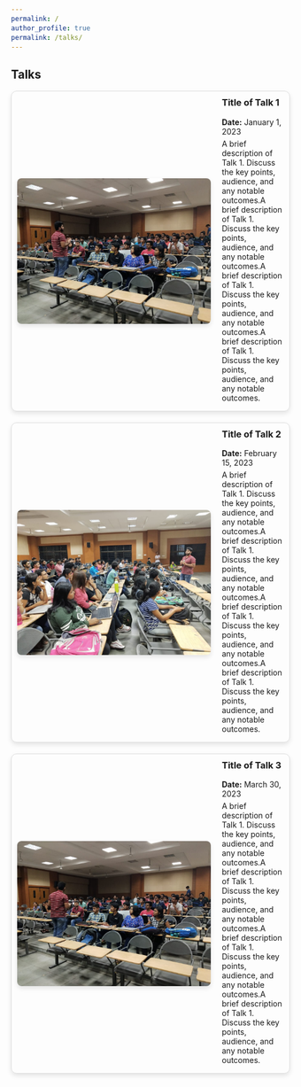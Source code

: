 ```yaml
---
permalink: /
author_profile: true
permalink: /talks/
---
```


## Talks

<div class="talk-container">
  <div class="talk-item">
    <img src="../images/005.jpeg" alt="Talk 1" class="talk-image">
    <div class="talk-details">
      <h3>Title of Talk 1</h3>
      <p><strong>Date:</strong> January 1, 2023</p>
      <p>A brief description of Talk 1. Discuss the key points, audience, and any notable outcomes.A brief description of Talk 1. Discuss the key points, audience, and any notable outcomes.A brief description of Talk 1. Discuss the key points, audience, and any notable outcomes.A brief description of Talk 1. Discuss the key points, audience, and any notable outcomes.</p>
    </div>
  </div>

  <div class="talk-item">
    <img src="../images/006.jpeg" alt="Talk 2" class="talk-image">
    <div class="talk-details">
      <h3>Title of Talk 2</h3>
      <p><strong>Date:</strong> February 15, 2023</p>
      <p>A brief description of Talk 1. Discuss the key points, audience, and any notable outcomes.A brief description of Talk 1. Discuss the key points, audience, and any notable outcomes.A brief description of Talk 1. Discuss the key points, audience, and any notable outcomes.A brief description of Talk 1. Discuss the key points, audience, and any notable outcomes.</p>
    </div>
  </div>

  <div class="talk-item">
    <img src="../images/007.jpeg" alt="Talk 3" class="talk-image">
    <div class="talk-details">
      <h3>Title of Talk 3</h3>
      <p><strong>Date:</strong> March 30, 2023</p>
      <p>A brief description of Talk 1. Discuss the key points, audience, and any notable outcomes.A brief description of Talk 1. Discuss the key points, audience, and any notable outcomes.A brief description of Talk 1. Discuss the key points, audience, and any notable outcomes.A brief description of Talk 1. Discuss the key points, audience, and any notable outcomes.</p>
    </div>
  </div>
</div>

<style>
.talk-container {
  display: flex;
  flex-direction: column;
  gap: 20px;
}

.talk-item {
  display: flex;
  align-items: center;
  padding: 10px;
  border: 1px solid #ddd;
  border-radius: 10px;
  box-shadow: 0 4px 8px rgba(0,0,0,0.1);
  transition: box-shadow 0.3s ease-in-out;
}

.talk-item:hover {
  box-shadow: 0 8px 16px rgba(0,0,0,0.2);
}

.talk-image {
  width: 350px;
  margin-right: 20px;
  border-radius: 8px;
  box-shadow: 0 4px 8px rgba(0,0,0,0.1);
}

.talk-details {
  flex-grow: 1;
}

.talk-details h3 {
  margin-top: 0;
}

.talk-details p {
  margin: 5px 0;
}

</style>
